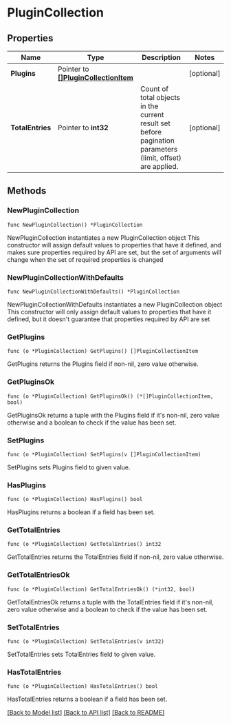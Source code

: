 # PluginCollection

## Properties

Name | Type | Description | Notes
------------ | ------------- | ------------- | -------------
**Plugins** | Pointer to [**[]PluginCollectionItem**](PluginCollectionItem.md) |  | [optional] 
**TotalEntries** | Pointer to **int32** | Count of total objects in the current result set before pagination parameters (limit, offset) are applied.  | [optional] 

## Methods

### NewPluginCollection

`func NewPluginCollection() *PluginCollection`

NewPluginCollection instantiates a new PluginCollection object
This constructor will assign default values to properties that have it defined,
and makes sure properties required by API are set, but the set of arguments
will change when the set of required properties is changed

### NewPluginCollectionWithDefaults

`func NewPluginCollectionWithDefaults() *PluginCollection`

NewPluginCollectionWithDefaults instantiates a new PluginCollection object
This constructor will only assign default values to properties that have it defined,
but it doesn't guarantee that properties required by API are set

### GetPlugins

`func (o *PluginCollection) GetPlugins() []PluginCollectionItem`

GetPlugins returns the Plugins field if non-nil, zero value otherwise.

### GetPluginsOk

`func (o *PluginCollection) GetPluginsOk() (*[]PluginCollectionItem, bool)`

GetPluginsOk returns a tuple with the Plugins field if it's non-nil, zero value otherwise
and a boolean to check if the value has been set.

### SetPlugins

`func (o *PluginCollection) SetPlugins(v []PluginCollectionItem)`

SetPlugins sets Plugins field to given value.

### HasPlugins

`func (o *PluginCollection) HasPlugins() bool`

HasPlugins returns a boolean if a field has been set.

### GetTotalEntries

`func (o *PluginCollection) GetTotalEntries() int32`

GetTotalEntries returns the TotalEntries field if non-nil, zero value otherwise.

### GetTotalEntriesOk

`func (o *PluginCollection) GetTotalEntriesOk() (*int32, bool)`

GetTotalEntriesOk returns a tuple with the TotalEntries field if it's non-nil, zero value otherwise
and a boolean to check if the value has been set.

### SetTotalEntries

`func (o *PluginCollection) SetTotalEntries(v int32)`

SetTotalEntries sets TotalEntries field to given value.

### HasTotalEntries

`func (o *PluginCollection) HasTotalEntries() bool`

HasTotalEntries returns a boolean if a field has been set.


[[Back to Model list]](../README.md#documentation-for-models) [[Back to API list]](../README.md#documentation-for-api-endpoints) [[Back to README]](../README.md)



